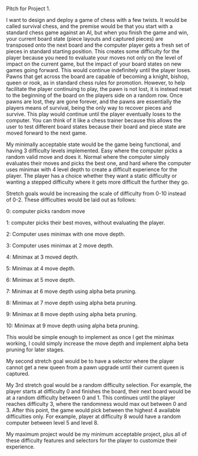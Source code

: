 Pitch for Project 1.

I want to design and deploy a game of chess with a few twists. It would be called survival chess, and the premise would be that you start with a standard chess game against an AI, but when you finish the game and win, your current board state (piece layouts and captured pieces) are transposed onto the next board and the computer player gets a fresh set of pieces in standard starting position. This creates some difficulty for the player because you need to evaluate your moves not only on the level of impact on the current game, but the impact of your board states on new games going forward. This would continue indefinitely until the player loses. Pawns that get across the board are capable of becoming a knight, bishop, queen or rook, as in standard chess rules for promotion. However, to help facilitate the player continuing to play, the pawn is not lost, it is instead reset to the beginning of the board on the players side on a random row. Once pawns are lost, they are gone forever, and the pawns are essentially the players means of survival, being the only way to recover pieces and survive. This play would continue until the player eventually loses to the computer. You can think of it like a chess trainer because this allows the user to test different board states because their board and piece state are moved forward to the next game.

My minimally acceptable state would be the game being functional, and having 3 difficulty levels implemented. Easy where the computer picks a random valid move and does it. Normal where the computer simply evaluates their moves and picks the best one, and hard where the computer uses minimax with 4 level depth to create a difficult experience for the player. The player has a choice whether they want a static difficulty or wanting a stepped difficulty where it gets more difficult the further they go.

Stretch goals would be increasing the scale of difficulty from 0-10 instead of 0-2. These difficulties would be laid out as follows:

0: computer picks random move

1: computer picks their best moves, without evaluating the player.

2: Computer uses minimax with one move depth.

3: Computer uses minimax at 2 move depth.

4: Minimax at 3 moved depth.

5: Minimax at 4 move depth.

6: Minimax at 5 move depth.

7: Minimax at 6 move depth using alpha beta pruning.

8: Minimax at 7 move depth using alpha beta pruning.

9: Minimax at 8 move depth using alpha beta pruning.

10: Minimax at 9 move depth using alpha beta pruning.

This would be simple enough to implement as once I get the minimax working, I could simply increase the move depth and implement alpha beta pruning for later stages.

My second stretch goal would be to have a selector where the player cannot get a new queen from a pawn upgrade until their current queen is captured.

My 3rd stretch goal would be a random difficulty selection. For example, the player starts at difficulty 0 and finishes the board, their next board would be at a random difficulty between 0 and 1. This continues until the player reaches difficulty 3, where the randomness would max out between 0 and 3. After this point, the game would pick between the highest 4 available difficulties only. For example, player at difficulty 8 would have a random computer between level 5 and level 8.

My maximum project would be my minimum acceptable project, plus all of these difficulty features and selectors for the player to customize their experience. 
